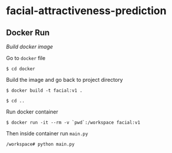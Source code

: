 # facial-attractiveness-prediction

## Docker Run

*Build docker image* 


Go to `docker` file


```$ cd docker```

Build the image and go back to project directory

``$ docker build -t facial:v1 .``


``$ cd .. ``

Run docker container

``$ docker run -it --rm -v `pwd`:/workspace facial:v1 ``

Then inside container run `main.py`

``/workspace# python main.py``
